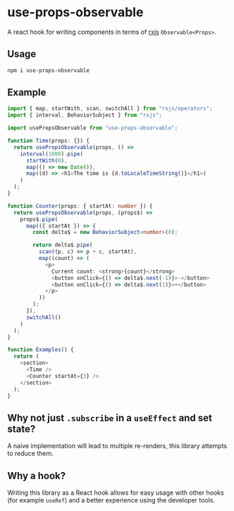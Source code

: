 # use-props-observable

A react hook for writing components in terms of [rxjs](https://github.com/ReactiveX/RxJS) `Observable<Props>`.

## Usage

```bash
npm i use-props-observable
```

## Example

```typescript
import { map, startWith, scan, switchAll } from "rxjs/operators";
import { interval, BehaviorSubject } from "rxjs";

import usePropsObservable from "use-props-observable";

function Time(props: {}) {
  return usePropsObservable(props, () =>
    interval(1000).pipe(
      startWith(0),
      map(() => new Date()),
      map((d) => <h1>The time is {d.toLocaleTimeString()}</h1>)
    )
  );
}

function Counter(props: { startAt: number }) {
  return usePropsObservable(props, (props$) =>
    props$.pipe(
      map(({ startAt }) => {
        const delta$ = new BehaviorSubject<number>(0);

        return delta$.pipe(
          scan((p, c) => p + c, startAt),
          map((count) => (
            <p>
              Current count: <strong>{count}</strong>
              <button onClick={() => delta$.next(-1)}>-</button>
              <button onClick={() => delta$.next(1)}>+</button>
            </p>
          ))
        );
      }),
      switchAll()
    )
  );
}

function Examples() {
  return (
    <section>
      <Time />
      <Counter startAt={3} />
    </section>
  );
}
```

## Why not just `.subscribe` in a `useEffect` and set state?

A naive implementation will lead to multiple re-renders, this library attempts to reduce them.

## Why a hook?

Writing this library as a React hook allows for easy usage with other hooks (for example `useRef`) and a better experience using the developer tools.
